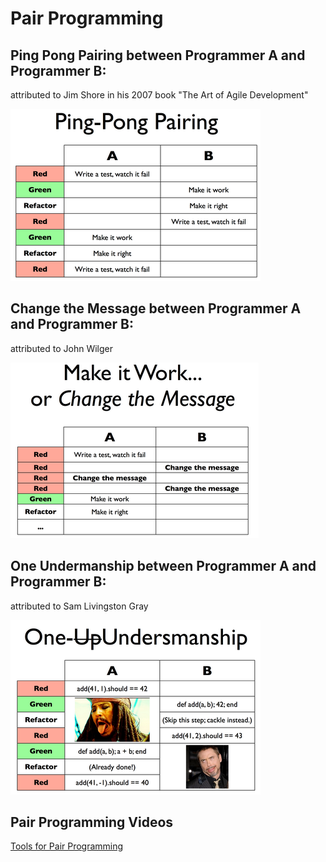 Pair Programming
================


Ping Pong Pairing between Programmer A and Programmer B:
------
attributed to Jim Shore in his 2007 book "The Art of Agile Development"

![Ping Pong Protocol](/images/PingPongProtocol.png)


Change the Message between Programmer A and Programmer B:
------

attributed to John Wilger

![Change the Message](/images/ChangeTheMessage.png)


One Undermanship between Programmer A and Programmer B:
------

attributed to Sam Livingston Gray

![OneUndermanship](/images/OneUndermanShip.png)

Pair Programming Videos
-------------

[Tools for Pair Programming](https://www.youtube.com/watch?v=W_hsEi_UZHE)




